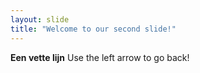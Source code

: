 ```yaml
---
layout: slide
title: "Welcome to our second slide!"
---
```

**Een vette lijn**
Use the left arrow to go back!
